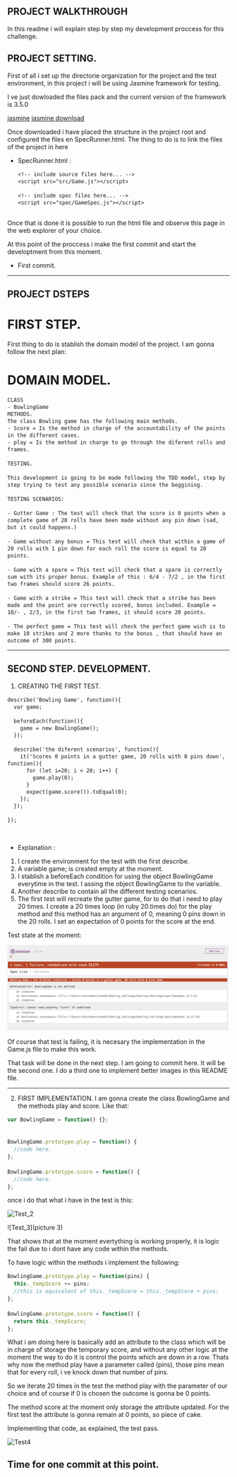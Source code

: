 ## PROJECT WALKTHROUGH ##

In this readme i will explain step by step my development proccess for this challenge.

## PROJECT SETTING.

First of all i set up the directorie organization for the project and the  test environment, in this project i will be using Jasmine framework for testing.

I ve just dowloaded the files pack and the current version of the framework is 3.5.0

[jasmine](https://jasmine.github.io/pages/getting_started.html)
[jasmine download](https://github.com/jasmine/jasmine/releases)

Once downloaded i have placed the structure in the project root and configured the files en SpecRunner.html. The thing to do is to link the files of the project in here

 - SpecRunner.html :

    ```
    <!-- include source files here... -->
    <script src="src/Game.js"></script>

    <!-- include spec files here... -->
    <script src="spec/GameSpec.js"></script>


    ```

  Once that is done it is possible to run the html file and observe this page in the web explorer of your choice.

  At this point of the proccess i make the first commit and start the developtment from this moment.
  - First commit.
--------------------------------------------------------------------------------

## PROJECT DSTEPS ##

# FIRST STEP.

  First thing to do is stablish the domain model of the project. I am gonna follow the next plan:

# DOMAIN MODEL.

    CLASS
    - BowlingGame
    METHODS.
    The class Bowling game has the following main methods.
    - Score = Is the method in charge of the accountability of the points in the different cases.
    - play = Is the method in charge to go through the diferent rolls and frames.

    TESTING.

    This development is going to be made following the TDD model, step by step trying to test any possible scenario since the beggining.

    TESTING SCENARIOS:  

    - Gutter Game : The test will check that the score is 0 points when a complete game of 20 rolls have been made without any pin down (sad, but it could happens.)

    - Game without any bonus = This test will check that within a game of 20 rolls with 1 pin down for each roll the score is equal to 20 points.

    - Game with a spare = This test will check that a spare is correctly sum with its proper bonus. Example of this : 6/4 - 7/2 , in the first two frames should score 26 points.

    - Game with a strike = This test will check that a strike has been made and the point are correctly scored, bonus included. Example = 10/- , 2/3, in the first two frames, it should score 20 points.

    - The perfect game = This test will check the perfect game wich is to make 10 strikes and 2 more thanks to the bonus , that should have an outcome of 300 points.


--------------------------------------------------------------------------------

## SECOND STEP. DEVELOPMENT.

  1. CREATING THE FIRST TEST.

  ```
  describe('Bowling Game', function(){
    var game;

    beforeEach(function(){
      game = new BowlingGame();
    });

    describe('the diferent scenarios', function(){
      it('Scores 0 points in a gutter game, 20 rolls with 0 pins down', function(){
        for (let i=20; i < 20; i++) {
          game.play(0);
        }
        expect(game.score()).toEqual(0);
      });
    });

  });



  ```

   - Explanation :

   1. I create the environment for the test with the first describe.
   2. A variable game; is created empty at the moment.
   3. I stablish a beforeEach condition for using the object BowlingGame everytime
   in the test. I assing the object BowlingGame to the variable.
   4. Another describe to contain all the different testing scenarios.
   5. The first test will recreate the gutter game, for to do that i need to play
   20 times. I create a 20 times loop (in ruby 20.times do) for the play method and this method has an argument of 0, meaning 0 pins down in the 20 rolls. I set an expectation of 0 points for the score at the end.

   Test state at the moment:

   ![Test state](https://github.com/rafahg/bowling-challenge/blob/media/First_test.png)

   Of course that test is failing, it is necesary the implementation in the Game.js file to make this work.

   That task will be done in the next step.
   I am going to commit here. It will be the second one.
   I do a third one to implement better images in this README file.

   -----------------------------------------------------------------------------------

  2. FIRST IMPLEMENTATION.
  I am gonna create the class BowlingGame and the methods play and score.
  Like that:

   ```javascript
   var BowlingGame = function() {};


   BowlingGame.prototype.play = function() {
     //code here.
   };

   BowlingGame.prototype.score = function() {
     //code here.
   };
   ```

  once i do that what i have in the test is this:

  ![Test_2](picture_2)

  ![Test_3](picture 3)

  That shows that at the moment evertything is working properly, it is logic the fail due to i dont have any code within the methods.

  To have logic within the methods i implement the following:

  ```javascript
  BowlingGame.prototype.play = function(pins) {
    this._tempScore += pins;
    //this is equivalent of this._tempScore = this._tempScore + pins;
  };

  BowlingGame.prototype.score = function() {
    return this._tempScore;
  };
 ```

What i am doing here is basically add an attribute to the class which will be in charge of storage
the temporary score, and without any other logic at the moment the way to do it is control the points which are down in a row. Thats why now the method play have a parameter called (pins), those pins mean that for every roll, i ve knock down that number of pins.

So we iterate 20 times in the test the method play with the parameter of our choice and of course if 0 is chosen the outcome is gonna be 0 points.

The method score at the moment only storage the attribute updated. For the first test the attribute is gonna remain at 0 points, so piece of cake.


 Implementing that code, as explained, the test pass.

![Test4](picture_4)

Time for one commit at this point.
----------------------------------------------------------------------------------------------------
